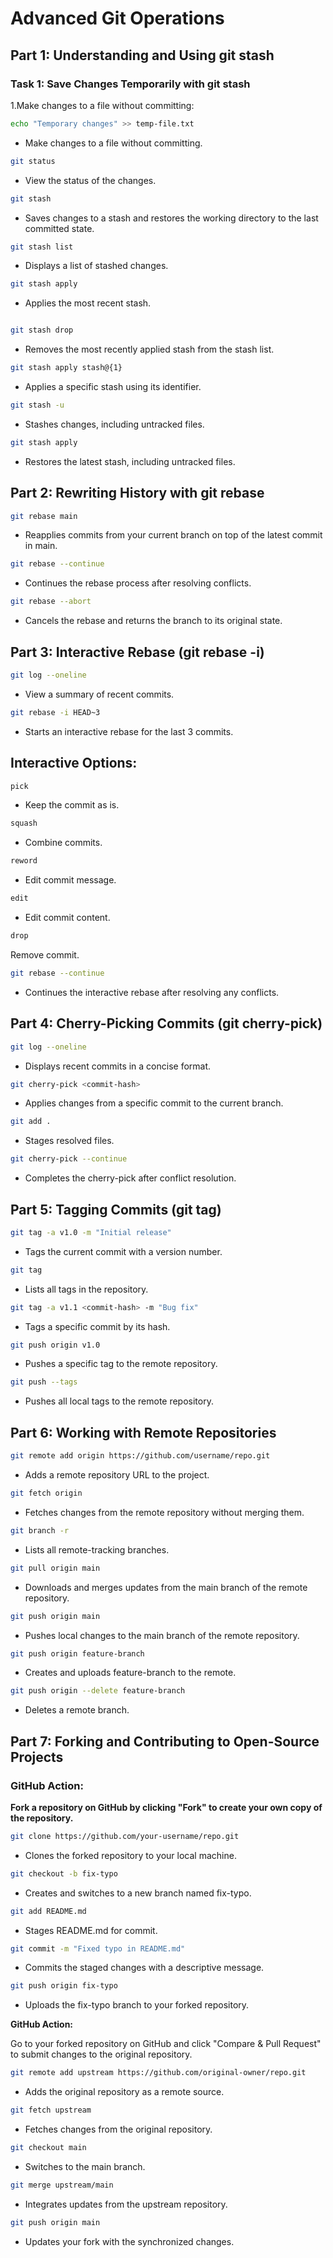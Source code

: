 # Advanced Git Operations
## Part 1: Understanding and Using git stash
### Task 1: Save Changes Temporarily with git stash
1.Make changes to a file without committing:

```bash
echo "Temporary changes" >> temp-file.txt
```
- Make changes to a file without committing.
```bash
git status
```
- View the status of the changes.

```bash
git stash
```
- Saves changes to a stash and restores the working directory to the last committed state.
```bash
git stash list
```
- Displays a list of stashed changes.
```bash
git stash apply
```
- Applies the most recent stash.
```bash

git stash drop
```
- Removes the most recently applied stash from the stash list.
```bash
git stash apply stash@{1}
```
- Applies a specific stash using its identifier.
```bash
git stash -u
```
- Stashes changes, including untracked files.
```bash
git stash apply
```
- Restores the latest stash, including untracked files.

## Part 2: Rewriting History with git rebase
```bash
git rebase main
```
- Reapplies commits from your current branch on top of the latest commit in main.
```bash
git rebase --continue
```
- Continues the rebase process after resolving conflicts.
```bash
git rebase --abort
```
- Cancels the rebase and returns the branch to its original state.

## Part 3: Interactive Rebase (git rebase -i)
```bash
git log --oneline
```
- View a summary of recent commits.
```bash
git rebase -i HEAD~3
```
- Starts an interactive rebase for the last 3 commits.

## Interactive Options:
```bash
pick
```
- Keep the commit as is.
```bash
squash
```
- Combine commits.
```bash
reword
```
- Edit commit message.
```bash
edit
```
- Edit commit content.
```bash
drop
```
Remove commit.
```bash
git rebase --continue
```
- Continues the interactive rebase after resolving any conflicts.

## Part 4: Cherry-Picking Commits (git cherry-pick)
```bash
git log --oneline
```
- Displays recent commits in a concise format.
```bash
git cherry-pick <commit-hash>
```
- Applies changes from a specific commit to the current branch.
```bash
git add .
```
- Stages resolved files.
```bash
git cherry-pick --continue
```
- Completes the cherry-pick after conflict resolution.

## Part 5: Tagging Commits (git tag)
```bash 
git tag -a v1.0 -m "Initial release"
```
- Tags the current commit with a version number.
```bash
git tag
```
- Lists all tags in the repository.
```bash
git tag -a v1.1 <commit-hash> -m "Bug fix"
```
- Tags a specific commit by its hash.
```bash
git push origin v1.0
```
- Pushes a specific tag to the remote repository.
```bash
git push --tags
 ```
 - Pushes all local tags to the remote repository.

## Part 6: Working with Remote Repositories
```bash
git remote add origin https://github.com/username/repo.git
```
- Adds a remote repository URL to the project.
```bash
git fetch origin
```
- Fetches changes from the remote repository without merging them.
```bash
git branch -r
```
- Lists all remote-tracking branches.
```bash
git pull origin main
```
- Downloads and merges updates from the main branch of the remote repository.
```bash
git push origin main
``` 
- Pushes local changes to the main branch of the remote repository.
```bash
git push origin feature-branch
```
- Creates and uploads feature-branch to the remote.
```bash
git push origin --delete feature-branch
```
- Deletes a remote branch.

## Part 7: Forking and Contributing to Open-Source Projects
### GitHub Action:
 **Fork a repository on GitHub by clicking "Fork" to create your own copy of the repository.**
```bash
git clone https://github.com/your-username/repo.git
 ```
 - Clones the forked repository to your local machine.
```bash
git checkout -b fix-typo
```
- Creates and switches to a new branch named fix-typo.
```bash
git add README.md
```
- Stages README.md for commit.
```bash
git commit -m "Fixed typo in README.md"
```
- Commits the staged changes with a descriptive message.
```bash
git push origin fix-typo
```
- Uploads the fix-typo branch to your forked repository.

**GitHub Action:**

Go to your forked repository on GitHub and click "Compare & Pull Request" to submit changes to the original repository.
```bash
git remote add upstream https://github.com/original-owner/repo.git
```
- Adds the original repository as a remote source.
```bash
git fetch upstream
```
- Fetches changes from the original repository.
```bash
git checkout main
```
- Switches to the main branch.
```bash
git merge upstream/main
```
- Integrates updates from the upstream repository.
```bash
git push origin main
```
- Updates your fork with the synchronized changes.